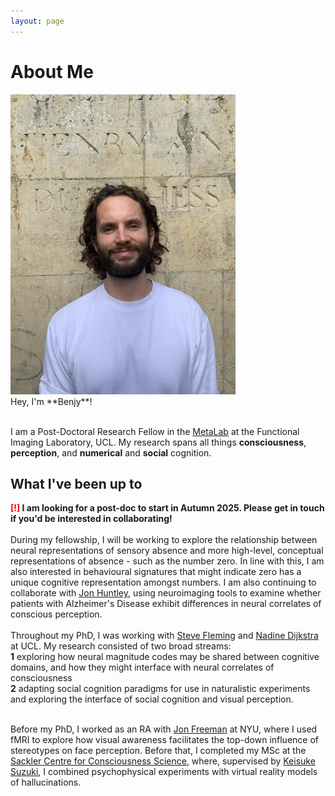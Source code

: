 ```yaml
---
layout: page
---
```


# About Me

<img src="images/me.jpeg" class="floatpic" width="360" height="480">
<br>
Hey, I'm **Benjy**! <br><br>

I am a Post-Doctoral Research Fellow in the <a href="https://metacoglab.org/">MetaLab</a> at the Functional Imaging Laboratory, UCL. My research spans all things **consciousness**, **perception**, and **numerical** and **social** cognition. 


## What I've been up to

**<font color='red'>[!]</font> I am looking for a post-doc to start in Autumn 2025. Please get in touch if you'd be interested in collaborating!**
<br>
<br>
During my fellowship, I will be working to explore the relationship between neural representations of sensory absence and more high-level, conceptual representations of absence - such as the number zero. In line with this, I am also interested in behavioural signatures that might indicate zero has a unique cognitive representation amongst numbers. I am also continuing to collaborate with <a href="https://experts.exeter.ac.uk/41202-jonathan-huntley">Jon Huntley</a>, using neuroimaging tools to examine whether patients with Alzheimer's Disease exhibit differences in neural correlates of conscious perception.
<br>
<br>
Throughout my PhD, I was working with <a href="https://www.ucl.ac.uk/pals/people/steve-fleming">Steve Fleming</a> and <a href="https://sites.google.com/view/nadinedijkstra/about-me?authuser=0">Nadine Dijkstra</a> at UCL. My research consisted of two broad streams: <br>**1** exploring how neural magnitude codes may be shared between cognitive domains, and how they might interface with neural correlates of consciousness <br>**2** adapting social cognition paradigms for use in naturalistic experiments and exploring the interface of social cognition and visual perception.<br><br>

Before my PhD, I worked as an RA with <a href="https://www.freemanlab.org/">Jon Freeman</a> at NYU, where I used fMRI to explore how visual awareness facilitates the top-down influence of stereotypes on face perception. Before that, I completed my MSc at the <a href="https://www.sussex.ac.uk/research/centres/sussex-centre-for-consciousness-science/">Sackler Centre for Consciousness Science</a>, where, supervised by <a href="https://sites.google.com/view/keisukesuzuki/home?authuser=0">Keisuke Suzuki</a>, I combined psychophysical experiments with virtual reality models of hallucinations.


